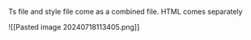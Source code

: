 Ts file and style file come as a combined file. HTML comes separately

![[Pasted image 20240718113405.png]]

